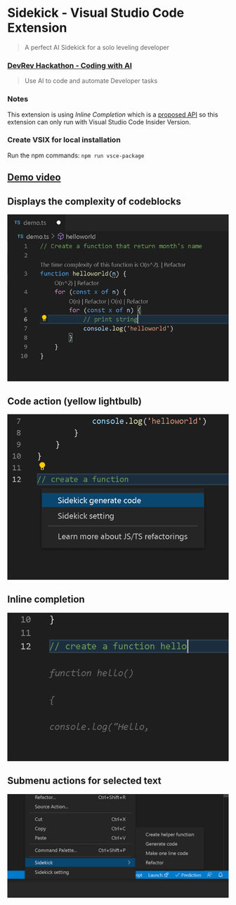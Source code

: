 # Sidekick - Visual Studio Code Extension
> A perfect AI Sidekick for a solo leveling developer

### [DevRev Hackathon - Coding with AI](https://devrevhack0.devpost.com)
> Use AI to code and automate Developer tasks

### Notes
This extension is using *Inline Completion* which is a [proposed API](https://code.visualstudio.com/api/advanced-topics/using-proposed-api) so this extension can only run with Visual Studio Code Insider Version.

### Create VSIX for local installation 
Run the npm commands: `npm run vsce-package`

## [Demo video](https://drive.google.com/file/d/1RlQfJGHPIptxg7SGOPqfLz4wCLQv0iEl/view?usp=sharing)
## Displays the complexity of codeblocks
![](./media/complexity.PNG)

## Code action (yellow lightbulb)
![](./media/code-action.PNG)

## Inline completion
![](./media/inline-completion.PNG)

## Submenu actions for selected text
![](./media/submenu.PNG)
